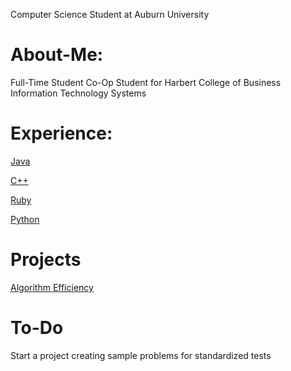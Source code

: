 Computer Science Student at Auburn University

# About-Me:
Full-Time Student
Co-Op Student for Harbert College of Business Information Technology Systems

# Experience:
[Java](https://github.com/kmoreland126/COMP-2210)

[C++](https://github.com/kmoreland126/COMP-2710/tree/main)

[Ruby](https://github.com/kmoreland126/COMP-3220)

[Python](https://github.com/kmoreland126/Leet-Code)

# Projects
[Algorithm Efficiency](https://github.com/kmoreland126/Algorithm-Efficency)

# To-Do
Start a project creating sample problems for standardized tests
